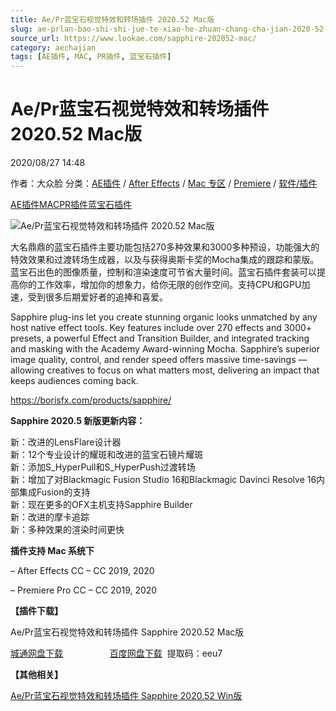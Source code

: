 ```yaml
---
title: Ae/Pr蓝宝石视觉特效和转场插件 2020.52 Mac版
slug: ae-prlan-bao-shi-shi-jue-te-xiao-he-zhuan-chang-cha-jian-2020-52-macban
source_url: https://www.lookae.com/sapphire-202052-mac/
category: aechajian
tags: [AE插件, MAC, PR插件, 蓝宝石插件]
---
```

# Ae/Pr蓝宝石视觉特效和转场插件 2020.52 Mac版

2020/08/27 14:48

作者：大众脸
分类：[AE插件](https://www.lookae.com/after-effects/aechajian/) / [After Effects](https://www.lookae.com/after-effects/) / [Mac 专区](https://www.lookae.com/mac-osx/) / [Premiere](https://www.lookae.com/qitarjcj/premierezy/) / [软件/插件](https://www.lookae.com/qitarjcj/)

[AE插件](https://www.lookae.com/tag/ae%e6%8f%92%e4%bb%b6/)[MAC](https://www.lookae.com/tag/mac/)[PR插件](https://www.lookae.com/tag/pr%e6%8f%92%e4%bb%b6/)[蓝宝石插件](https://www.lookae.com/tag/%e8%93%9d%e5%ae%9d%e7%9f%b3%e6%8f%92%e4%bb%b6/)

![Ae/Pr蓝宝石视觉特效和转场插件 2020.52 Mac版](https://www.lookae.com/wp-content/uploads/2019/11/Sapphire-2020.jpg "Ae/Pr蓝宝石视觉特效和转场插件 2020.52 Mac版-LookAE.com")

[﻿﻿﻿](https://cloud.video.taobao.com//play/u/705956171/p/1/e/6/t/1/277412050745.mp4)大名鼎鼎的蓝宝石插件主要功能包括270多种效果和3000多种预设，功能强大的特效效果和过渡转场生成器，以及与获得奥斯卡奖的Mocha集成的跟踪和蒙版。蓝宝石出色的图像质量，控制和渲染速度可节省大量时间。蓝宝石插件套装可以提高你的工作效率，增加你的想象力，给你无限的创作空间。支持CPU和GPU加速，受到很多后期爱好者的追捧和喜爱。

Sapphire plug-ins let you create stunning organic looks unmatched by any host native effect tools. Key features include over 270 effects and 3000+ presets, a powerful Effect and Transition Builder, and integrated tracking and masking with the Academy Award-winning Mocha. Sapphire’s superior image quality, control, and render speed offers massive time-savings — allowing creatives to focus on what matters most, delivering an impact that keeps audiences coming back.

https://borisfx.com/products/sapphire/

**Sapphire 2020.5 新版更新内容：**

新：改进的LensFlare设计器  
新：12个专业设计的耀斑和改进的蓝宝石镜片耀斑  
新：添加S\_HyperPull和S\_HyperPush过渡转场  
新：增加了对Blackmagic Fusion Studio 16和Blackmagic Davinci Resolve 16内部集成Fusion的支持  
新：现在更多的OFX主机支持Sapphire Builder  
新：改进的摩卡追踪  
新：多种效果的渲染时间更快

**插件支持 Mac 系统下**

– After Effects CC – CC 2019, 2020

– Premiere Pro CC – CC 2019, 2020

**【插件下载】**

Ae/Pr蓝宝石视觉特效和转场插件 Sapphire 2020.52 Mac版

[城通网盘下载](https://089u.com/file/680462-458952167)                   [百度网盘下载](https://pan.baidu.com/s/12rRovOcBoiSZG-T2AAOGhg)  提取码：eeu7

**【其他相关】**

[Ae/Pr蓝宝石视觉特效和转场插件 Sapphire 2020.52 Win版](https://www.lookae.com/sapphire-202052/)
